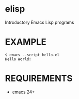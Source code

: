 # elisp

Introductory Emacs Lisp programs

# EXAMPLE

```console
$ emacs --script hello.el
Hello World!
```

# REQUIREMENTS

* [emacs](http://www.gnu.org/software/emacs/) 24+
